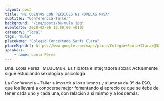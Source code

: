 ```yaml
---
layout: post
title: "NI CUENTOS CON PERDICES NI NOVELAS ROSA"
subtitle: "Conferencia-Taller"
background: "/img/posts/bg-mula.jpg"
eventdate: 2020-02-96 12:00:00 +0100
category: "local"
tags: "mula"
placeName: "Colegio Concertado Santa Clara"
placeMapsUrl: https://www.google.com/maps/place/Colegio+Santa+Clara/@38.0375752,-1.4961817,15z/data=!4m5!3m4!1s0x0:0xfdb89714d5c5cdc1!8m2!3d38.0375752!4d-1.4961817
speakers:
    - name: Loola Pérez
---
```

 Dña. Loola Pérez . MUJOMUR. Es filósofa e integradora social: Actualmente sigue estudiando  sexología y psicología 

La Conferencia - Taller a impartir a los alumnos y alumnas de 3º de ESO, que los llevará a conocerse mejor fomentando el aprecio de que se debe de tener cada uno y cada una, con relación a si mismo y a los demás.
